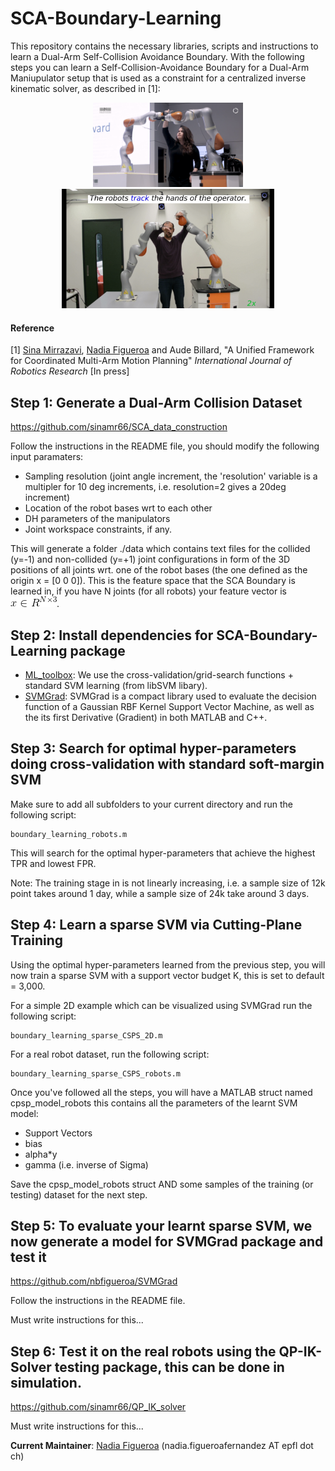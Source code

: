 # SCA-Boundary-Learning
This repository contains the necessary libraries, scripts and instructions to learn a Dual-Arm Self-Collision Avoidance Boundary. With the following steps you can learn a Self-Collision-Avoidance Boundary for a Dual-Arm Maniupulator setup that is used as a constraint for a centralized inverse kinematic solver, as described in [1]:

<p align="center">
<img src="https://github.com/nbfigueroa/SCA-Boundary-Learning/blob/master/img/collision_nadia.gif" width="240"><img src="https://github.com/nbfigueroa/SCA-Boundary-Learning/blob/master/img/collision_sina.gif" width="340">
</p>

#### Reference
[1] [Sina Mirrazavi](http://lasa.epfl.ch/people/member.php?SCIPER=233855), [Nadia Figueroa](http://lasa.epfl.ch/people/member.php?SCIPER=238387) and Aude Billard, "A Unified Framework for Coordinated
Multi-Arm Motion Planning" *International Journal of Robotics Research* [In press]


## Step 1: Generate a Dual-Arm Collision Dataset

https://github.com/sinamr66/SCA_data_construction

Follow the instructions in the README file, you should modify the following input paramaters:
- Sampling resolution (joint angle increment, the 'resolution' variable is a multipler for 10 deg increments, i.e. resolution=2 gives a 20deg increment)
- Location of the robot bases wrt to each other
- DH parameters of the manipulators
- Joint workspace constraints, if any. 

This will generate a folder ./data which contains text files for the collided (y=-1) and non-collided (y=+1) joint configurations in form of the 3D positions of all joints wrt. one of the robot bases (the one defined as the origin x = [0 0 0]). This is the feature space that the SCA Boundary is learned in, if you have N joints (for all robots) your feature vector is ![alt text](https://github.com/nbfigueroa/SCA-Boundary-Learning/blob/master/utils/images_readme/CodeCogsEqn.gif "xinR").


## Step 2: Install dependencies for SCA-Boundary-Learning package
- [ML_toolbox](https://github.com/epfl-lasa/ML_toolbox): We use the cross-validation/grid-search functions + standard SVM learning (from libSVM libary).
- [SVMGrad](https://github.com/nbfigueroa/SVMGrad): SVMGrad is a compact library used to evaluate the decision function of a Gaussian RBF Kernel Support Vector Machine, as well as the its first Derivative (Gradient) in both MATLAB and C++.

## Step 3: Search for optimal hyper-parameters doing cross-validation with standard soft-margin SVM
Make sure to add all subfolders to your current directory and run the following script:
```
boundary_learning_robots.m
```
This will search for the optimal hyper-parameters that achieve the highest TPR and lowest FPR.

Note: The training stage in is not linearly increasing, i.e. a sample size of 12k point takes around 1 day, while a sample size of 24k take around 3 days.

## Step 4: Learn a sparse SVM via Cutting-Plane Training 
Using the optimal hyper-parameters learned from the previous step, you will now train a sparse SVM with a support vector budget K, this is set to default = 3,000. 

For a simple 2D example which can be visualized using SVMGrad run the following script:
```
boundary_learning_sparse_CSPS_2D.m
```
For a real robot dataset, run the following script:
```
boundary_learning_sparse_CSPS_robots.m
```
Once you've followed all the steps, you will have a MATLAB struct named cpsp_model_robots this contains all the parameters of the learnt SVM model:
- Support Vectors
- bias
- alpha*y
- gamma (i.e. inverse of Sigma)

Save the cpsp_model_robots struct AND some samples of the training (or testing) dataset for the next step.

## Step 5: To evaluate your learnt sparse SVM, we now generate a model for SVMGrad package and test it

https://github.com/nbfigueroa/SVMGrad

Follow the instructions in the README file. 

Must write instructions for this...

## Step 6: Test it on the real robots using the QP-IK-Solver testing package, this can be done in simulation.

https://github.com/sinamr66/QP_IK_solver

Must write instructions for this...

**Current Maintainer**: [Nadia Figueroa](http://lasa.epfl.ch/people/member.php?SCIPER=238387) (nadia.figueroafernandez AT epfl dot ch)

